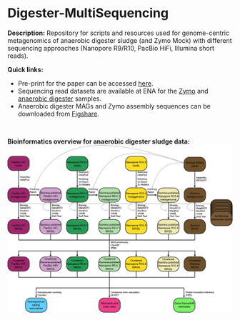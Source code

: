 # Digester-MultiSequencing

**Description:**
Repository for scripts and resources used for genome-centric metagenomics of anaerobic digester sludge (and Zymo Mock) with different sequencing approaches (Nanopore R9/R10, PacBio HiFi, Illumina short reads).
<br/>

**Quick links:**
* Pre-print for the paper can be accessed [here](https://www.biorxiv.org/content/10.1101/2021.10.27.466057v2).
* Sequencing read datasets are available at ENA for the [Zymo](https://www.ebi.ac.uk/ena/browser/view/PRJEB48692) and [anaerobic digester](https://www.ebi.ac.uk/ena/browser/view/PRJEB48021) samples.
* Anaerobic digester MAGs and Zymo assembly sequences can be downloaded from [Figshare](https://doi.org/10.6084/m9.figshare.17008801). 
<br/>

**Bioinformatics overview for anaerobic digester sludge data:**
<img src="https://github.com/Serka-M/Digester-MultiSequencing/blob/main/code/misc/mags-workflow-v2.png" alt="AD-bioinf" style="zoom:100%;" />
<br/>
